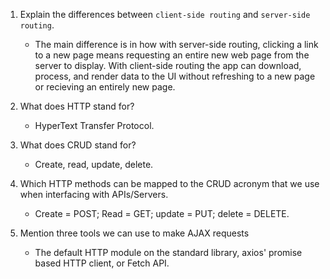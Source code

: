 1.  Explain the differences between `client-side routing` and `server-side routing`.

    - The main difference is in how with server-side routing, clicking a link to a new page means requesting an entire new web page from the server to display. With client-side routing the app can download, process, and render data to the UI without refreshing to a new page or recieving an entirely new page.

1.  What does HTTP stand for?

    - HyperText Transfer Protocol.

1.  What does CRUD stand for?

    - Create, read, update, delete.

1.  Which HTTP methods can be mapped to the CRUD acronym that we use when interfacing with APIs/Servers.

    - Create = POST; Read = GET; update = PUT; delete = DELETE.

1.  Mention three tools we can use to make AJAX requests

    - The default HTTP module on the standard library, axios' promise based HTTP client, or Fetch API.